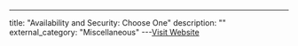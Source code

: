 ---
title: "Availability and Security: Choose One"
description: ""
external_category: "Miscellaneous"
---[Visit Website](https://www.cs.auckland.ac.nz/~pgut001/pubs/availability.pdf)


